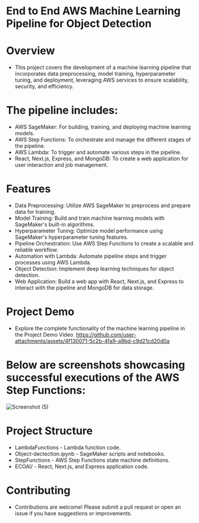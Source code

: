 
# End to End AWS Machine Learning Pipeline for Object Detection

# Overview
* This project covers the development of a machine learning pipeline that incorporates data preprocessing, model training, hyperparameter tuning, and deployment, leveraging AWS services 
 to ensure scalability, security, and efficiency.

# The pipeline includes:
* AWS SageMaker: For building, training, and deploying machine learning models.
* AWS Step Functions: To orchestrate and manage the different stages of the pipeline.
* AWS Lambda: To trigger and automate various steps in the pipeline.
* React, Next.js, Express, and MongoDB: To create a web application for user interaction and job management.
# Features
* Data Preprocessing: Utilize AWS SageMaker to preprocess and prepare data for training.
* Model Training: Build and train machine learning models with SageMaker's built-in algorithms.
* Hyperparameter Tuning: Optimize model performance using SageMaker's hyperparameter tuning features.
* Pipeline Orchestration: Use AWS Step Functions to create a scalable and reliable workflow.
* Automation with Lambda: Automate pipeline steps and trigger processes using AWS Lambda.
* Object Detection: Implement deep learning techniques for object detection.
* Web Application: Build a web app with React, Next.js, and Express to interact with the pipeline and MongoDB for data storage.
# Project Demo
* Explore the complete functionality of the machine learning pipeline in the Project Demo Video.
   https://github.com/user-attachments/assets/4f130071-5c2b-4fa9-a9bd-c9d21cd20d0a




# Below are screenshots showcasing successful executions of the AWS Step Functions:
![Screenshot (5)](https://github.com/user-attachments/assets/62bd0832-c34d-49c3-bcc2-10462512afe8)


# Project Structure
* LambdaFunctions - Lambda function code.
* Object-dectection.ipynb - SageMaker scripts and notebooks.
* StepFunctions - AWS Step Functions state machine definitions.
* ECOAI/ - React, Next.js, and Express application code.

# Contributing
* Contributions are welcome! Please submit a pull request or open an issue if you have suggestions or improvements.
